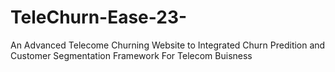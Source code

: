 # TeleChurn-Ease-23-
An Advanced Telecome Churning Website to Integrated  Churn Predition and Customer Segmentation Framework For Telecom Buisness
